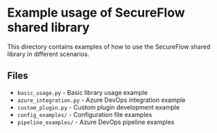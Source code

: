 # Example usage of SecureFlow shared library

This directory contains examples of how to use the SecureFlow shared library in different scenarios.

## Files

- `basic_usage.py` - Basic library usage example
- `azure_integration.py` - Azure DevOps integration example  
- `custom_plugin.py` - Custom plugin development example
- `config_examples/` - Configuration file examples
- `pipeline_examples/` - Azure DevOps pipeline examples
